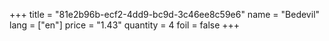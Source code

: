 +++
title = "81e2b96b-ecf2-4dd9-bc9d-3c46ee8c59e6"
name = "Bedevil"
lang = ["en"]
price = "1.43"
quantity = 4
foil = false
+++
